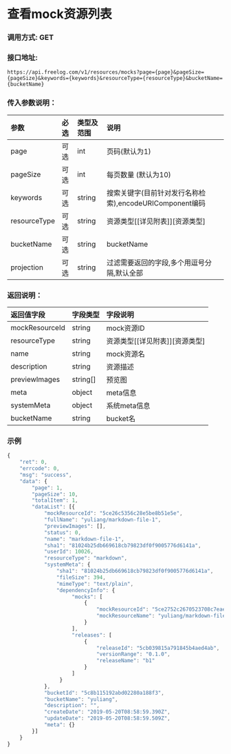 # 查看mock资源列表

### 调用方式: GET

### 接口地址:

```
https://api.freelog.com/v1/resources/mocks?page={page}&pageSize={pageSize}&keywords={keywords}&resourceType={resourceType}&bucketName={bucketName}
```

### 传入参数说明：

| 参数 | 必选 | 类型及范围 | 说明 |
| :--- | :--- | :--- | :--- |
|page|可选|int|页码(默认为1)|
|pageSize|可选|int|每页数量 (默认为10)|
|keywords|可选|string|搜索关键字(目前针对发行名称检索),encodeURIComponent编码|
|resourceType|可选|string|资源类型[[详见附表]][资源类型]|
|bucketName|可选|string|bucketName|
|projection|可选|string|过滤需要返回的字段,多个用逗号分隔,默认全部|

### 返回说明：

| 返回值字段 | 字段类型 | 字段说明 |
| :--- | :--- | :--- |
| mockResourceId | string | mock资源ID|
| resourceType | string | 资源类型[[详见附表]][资源类型] |
| name | string | mock资源名 |
| description|string|资源描述|
| previewImages | string[] | 预览图 |
| meta | object | meta信息 |
| systemMeta | object | 系统meta信息 |
| bucketName | string | bucket名 |


### 示例

```js
{
	"ret": 0,
	"errcode": 0,
	"msg": "success",
	"data": {
		"page": 1,
		"pageSize": 10,
		"totalItem": 1,
		"dataList": [{
			"mockResourceId": "5ce26c5356c28e5be8b51e5e",
			"fullName": "yuliang/markdown-file-1",
			"previewImages": [],
			"status": 0,
			"name": "markdown-file-1",
			"sha1": "81024b25db669618cb79823df0f9005776d6141a",
			"userId": 10026,
			"resourceType": "markdown",
			"systemMeta": {
				"sha1": "81024b25db669618cb79823df0f9005776d6141a",
				"fileSize": 394,
				"mimeType": "text/plain",
				"dependencyInfo": {
                     "mocks": [
                         {
                             "mockResourceId": "5ce2752c2670523708c7eae4",
                             "mockResourceName": "yuliang/markdown-file-1"
                         }
                     ],
                     "releases": [
                         {
                             "releaseId": "5cb039815a791845b4aed4ab",
                             "versionRange": "0.1.0",
                             "releaseName": "b1"
                         }
                     ]
                 }
			},
			"bucketId": "5c8b115192abd02280a188f3",
			"bucketName": "yuliang",
			"description": "",
			"createDate": "2019-05-20T08:58:59.390Z",
			"updateDate": "2019-05-20T08:58:59.509Z",
			"meta": {}
		}]
	}
}
```